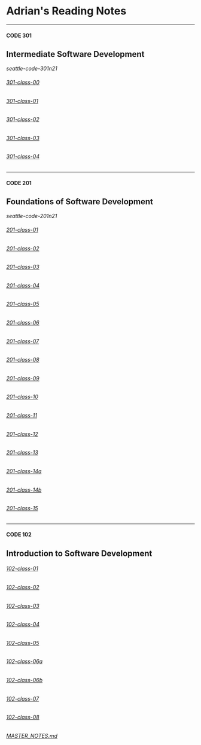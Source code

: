 # Adrian's Reading Notes

---

#### CODE 301 
## Intermediate Software Development
*seattle-code-301n21*

###### [301-class-00](301-class-00.md)
###### [301-class-01](301-class-01.md)
###### [301-class-02](301-class-02.md)
###### [301-class-03](301-class-03.md)
###### [301-class-04](301-class-04.md)

---

#### CODE 201
## Foundations of Software Development
*seattle-code-201n21*

###### [201-class-01](class-01.md)
###### [201-class-02](class-02.md)
###### [201-class-03](class-03.md)
###### [201-class-04](class-04.md)
###### [201-class-05](class-05.md)
###### [201-class-06](class-06.md)
###### [201-class-07](class-07.md)
###### [201-class-08](class-08.md)
###### [201-class-09](class-09.md)
###### [201-class-10](class-10.md)
###### [201-class-11](class-11.md)
###### [201-class-12](class-12.md)
###### [201-class-13](class-13.md)
###### [201-class-14a](class-14a.md)
###### [201-class-14b](class-14b.md)
###### [201-class-15](class-15.md)

---

#### CODE 102 
## Introduction to Software Development

###### [102-class-01](day_1.md)
###### [102-class-02](day_2.md)
###### [102-class-03](day_3.md)
###### [102-class-04](day_4.md)
###### [102-class-05](day_5.md)
###### [102-class-06a](day_6a.md)
###### [102-class-06b](day_6b.md)
###### [102-class-07](day_7.md)
###### [102-class-08](day_8.md)

###### [MASTER_NOTES.md](MASTER_NOTES.md)
